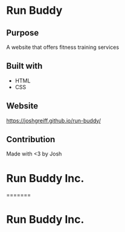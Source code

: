 # Run Buddy

## Purpose 
A website that offers fitness training services

## Built with
- HTML
- CSS

## Website
https://joshgreiff.github.io/run-buddy/

## Contribution
Made with <3 by Josh 

# Run Buddy Inc.
=======
# Run Buddy Inc.

